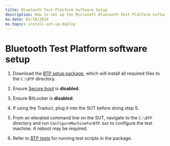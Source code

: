 ```yaml
---
title: Bluetooth Test Platform Software Setup
description: How to set up the Microsoft Bluetooth Test Platform software
ms.date: 01/10/2024
ms.topic: install-set-up-deploy
---
```


# Bluetooth Test Platform software setup

1. Download the [BTP setup package](testing-BTP-setup-package.md), which will install all required files to the `C:\BTP` directory.

1. Ensure [Secure boot](/windows-hardware/design/device-experiences/oem-secure-boot) is **disabled**.

1. Ensure BitLocker is **disabled**.

1. If using the Traduci, plug it into the SUT before doing step 5.

1. From an elevated command line on the SUT, navigate to the `C:\BTP` directory and run `ConfigureMachineForBTP.bat` to configure the test machine. A reboot may be required.

1. Refer to [BTP tests](testing-BTP-Tests.md) for running test scripts in the package.
